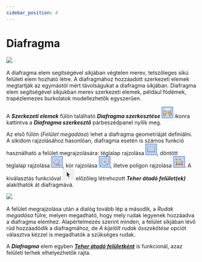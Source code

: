 ```yaml
---
sidebar_position: 4
---
```

# Diafragma

<!-- wp:image {"align":"right","id":34017,"width":396,"height":332,"sizeSlug":"full","linkDestination":"media","className":"is-style-editorskit-rounded"} -->

[![](https://consteelsoftware.com/wp-content/uploads/2022/03/dial_diafragma.png)](./img/wp-content-uploads-2022-03-dial_diafragma.png)

<!-- /wp:image -->

<!-- wp:paragraph {"align":"justify"} -->

A diafragma elem segítségével síkjában végtelen merev, tetszőleges síkú felületi elem hozható létre. A diafragmához hozzáadott szerkezeti elemek megtartják az egymástól mért távolságukat a diafragma síkjában. Diafragma elem segítségével síkjukban merev szerkezeti elemek, például födémek, trapézlemezes burkolatok modellezhetők egyszerűen.

<!-- /wp:paragraph -->

<!-- wp:paragraph -->

A _**Szerkezeti elemek**_ fülön található _**Diafragma szerkesztése**_ ![](./img/wp-content-uploads-2021-04-cmd_create_diaphrag.png) ikonra kattintva a _**Diafragma szerkesztő**_ párbeszédpanel nyílik meg.

<!-- /wp:paragraph -->

<!-- wp:paragraph -->

Az első fülön (_Felület megadása_) lehet a diafragma geometriáját definiálni. A síkidom rajzolásához hasonlóan, diafragma esetén is számos funkció használható a felület megrajzolására: téglalap rajzolása ![](./img/wp-content-uploads-2021-04-cmd_draw_rect.png), döntött téglalap rajzolása ![](./img/wp-content-uploads-2021-04-cmd_draw_rect_leaning.png), kör rajzolása ![](./img/wp-content-uploads-2021-04-cmd_draw_cirlce.png), illetve poligon rajzolása ![](./img/wp-content-uploads-2021-04-cmd_draw_polygon.png). A kiválasztás funkcióval ![](./img/wp-content-uploads-2021-04-cmd_draw_select.png) előzőleg létrehozott _**Teher átadó felület(ek)**_ alakíthatók át diafragmává.

<!-- /wp:paragraph -->

<!-- wp:spacer {"height":"1px"} -->

<!-- /wp:spacer -->

<!-- wp:image {"align":"right","id":34024,"width":398,"height":332,"sizeSlug":"full","linkDestination":"media","className":"is-style-editorskit-rounded"} -->

[![](https://consteelsoftware.com/wp-content/uploads/2022/03/dial_diafragma_rudak-megadasa.png)](./img/wp-content-uploads-2022-03-dial_diafragma_rudak-megadasa.png)

<!-- /wp:image -->

<!-- wp:paragraph {"align":"justify"} -->

A felület megrajzolása után a dialóg tovább lép a második, a _Rudak megadása_ fülre, melyen megadható, hogy mely rudak legyenek hozzáadva a diafragma elemhez. Alapértelmezés szerint minden, a felület síkjában lévő rúd hozzáadódik a diafragmához, de _A kijelölt rudak összekötése_ opciót választva kézzel is megadhatók a szükséges rudak.

<!-- /wp:paragraph -->

<!-- wp:paragraph -->

A _**Diafragma**_ elem egyben _**[Teher átadó felületként](../6_0_structural-loads/6_3_load-types.md#teherátadó-felület)**_ is funkcionál, azaz felületi terhek elhelyezhetők rajta.

<!-- /wp:paragraph -->
